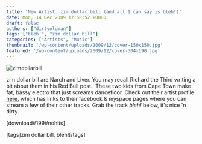 ```yaml
---
title: 'New Artist: zim dollar bill (and all I can say is bleh!)'
date: Mon, 14 Dec 2009 17:58:52 +0000
draft: false
authors: ["dirtyoldman"]
tags: ["bleh!", "zim dollar bill"]
categories: ["Artists", "Music"]
thumbnail: '/wp-content/uploads/2009/12/cover-150x150.jpg'
featured: '/wp-content/uploads/2009/12/cover-304x190.jpg'
---
```


![zimdollarbill](/wp-content/uploads/2009/12/cover-300x158.jpg "zimdollarbill")

zim dollar bill are Narch and Liver. You may recall Richard the Third writing a bit about them in his Red Bull post.  These two kids from Cape Town make fat, bassy electro that just screams dancefloor. Check out their artist profile [here](/artists/zim-dollar-bill/), which has links to their facebook & myspace pages where you can stream a few of their other tracks. Grab the track _bleh!_ below, it's nice 'n dirty.

\[download#199#nohits\]

\[tags\]zim dollar bill, bleh!\[/tags\]